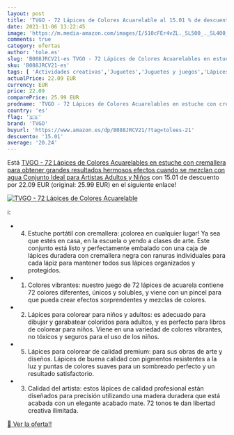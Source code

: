 ```yaml
---
layout: post
title: 'TVGO - 72 Lápices de Colores Acuarelable al 15.01 % de descuento'
date: 2021-11-06 13:22:45
image: 'https://m.media-amazon.com/images/I/510cFEr4vZL._SL500_._SL400_.jpg'
comments: true
category: ofertas
author: 'tole.es'
slug: 'B088JRCV21-es TVGO - 72 Lápices de Colores Acuarelables en estuche con...'
sku: 'B088JRCV21-es'
tags: [ 'Actividades creativas','Juguetes','Juguetes y juegos','Lápices de colores para niños','Material de escritura y dibujo para niños','lápices','tvgo', ]
actualPrice: 22.09 EUR
currency: EUR
price: 22.09
comparePrice: 25.99 EUR
prodname: 'TVGO - 72 Lápices de Colores Acuarelables en estuche con cremallera para obtener grandes resultados  hermosos efectos cuando se mezclan con agua  Conjunto Ideal para Artistas  Adultos y Niños'
country: 'es'
flag: '🇪🇸'
brand: 'TVGO'
buyurl: 'https://www.amazon.es/dp/B088JRCV21/?tag=tolees-21'
descuento: '15.01'
average: '20.24'
---
```


Está [TVGO - 72 Lápices de Colores Acuarelables en estuche con cremallera para obtener grandes resultados  hermosos efectos cuando se mezclan con agua  Conjunto Ideal para Artistas  Adultos y Niños](https://www.amazon.es/dp/B088JRCV21/?tag=tolees-21) con 15.01 de descuento por 22.09 EUR (original: 25.99 EUR) en el siguiente enlace!

[![TVGO - 72 Lápices de Colores Acuarelable](https://m.media-amazon.com/images/I/510cFEr4vZL._SL500_._SL400_.jpg)](https://www.amazon.es/dp/B088JRCV21/?tag=tolees-21)

ℹ️:

- 4. Estuche portátil con cremallera: ¡colorea en cualquier lugar! Ya sea que estés en casa, en la escuela o yendo a clases de arte. Este conjunto está listo y perfectamente embalado con una caja de lápices duradera con cremallera negra con ranuras individuales para cada lápiz para mantener todos sus lápices organizados y protegidos.
- 1. Colores vibrantes: nuestro juego de 72 lápices de acuarela contiene 72 colores diferentes, únicos y solubles, y viene con un pincel para que pueda crear efectos sorprendentes y mezclas de colores.
- 2. Lápices para colorear para niños y adultos: es adecuado para dibujar y garabatear coloridos para adultos, y es perfecto para libros de colorear para niños. Viene en una variedad de colores vibrantes, no tóxicos y seguros para el uso de los niños.
- 5. Lápices para colorear de calidad premium: para sus obras de arte y diseños. Lápices de buena calidad con pigmentos resistentes a la luz y puntas de colores suaves para un sombreado perfecto y un resultado satisfactorio.
- 3. Calidad del artista: estos lápices de calidad profesional están diseñados para precisión utilizando una madera duradera que está acabada con un elegante acabado mate. 72 tonos te dan libertad creativa ilimitada.

[🛒 Ver la oferta!!](https://www.amazon.es/dp/B088JRCV21/?tag=tolees-21)
